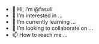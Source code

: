 - 👋 Hi, I’m @fasuli
- 👀 I’m interested in ...
- 🌱 I’m currently learning ...
- 💞️ I’m looking to collaborate on ...
- 📫 How to reach me ...

<!---
fasuli/fasuli is a ✨ special ✨ repository because its `README.md` (this file) appears on your GitHub profile.
You can click the Preview link to take a look at your changes.
--->
